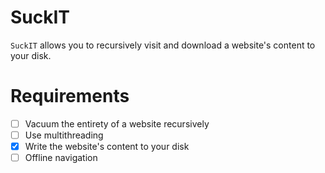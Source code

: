 # SuckIT

`SuckIT` allows you to recursively visit and download a website's content to
your disk.

# Requirements

* [ ] Vacuum the entirety of a website recursively
* [ ] Use multithreading
* [x] Write the website's content to your disk
* [ ] Offline navigation

